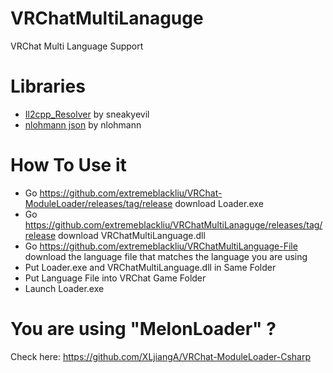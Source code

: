 # VRChatMultiLanaguge
VRChat Multi Language Support

# Libraries
 - [Il2cpp_Resolver](https://github.com/sneakyevilSK/IL2CPP_Resolver "Il2cppResolver") by sneakyevil
 - [nlohmann json](https://github.com/nlohmann/json "nlohmann json") by nlohmann

# How To Use it
- Go https://github.com/extremeblackliu/VRChat-ModuleLoader/releases/tag/release download Loader.exe
- Go https://github.com/extremeblackliu/VRChatMultiLanaguge/releases/tag/release download VRChatMultiLanguage.dll
- Go https://github.com/extremeblackliu/VRChatMultiLanguage-File download the language file that matches the language you are using
- Put Loader.exe and VRChatMultiLanguage.dll in Same Folder
- Put Language File into VRChat Game Folder
- Launch Loader.exe

# You are using "MelonLoader" ?
Check here: https://github.com/XLjiangA/VRChat-ModuleLoader-Csharp
